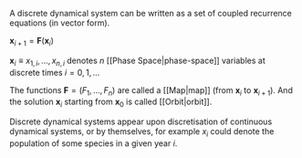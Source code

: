 A discrete dynamical system can be written as a set of coupled recurrence equations (in vector form).

$\mathbf x_{i+1}=\mathbf F(\mathbf x_i)$

$\mathbf x_i\equiv x_{1,i},\dots, x_{n,i}$ denotes $n$ [[Phase Space|phase-space]] variables at discrete times $i=0,1,\dots$

The functions $\mathbf F=(F_1,\dots,F_n)$ are called a [[Map|map]] (from $\mathbf x_i$ to $\mathbf x_{i+1}$). 
And the solution $\mathbf x_i$ starting from $\mathbf x_0$ is called [[Orbit|orbit]].

Discrete dynamical systems appear upon discretisation of continuous dynamical systems, or by themselves, for example $x_i$ could denote the population of some species in a given year $i$.